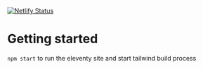 [![Netlify Status](https://api.netlify.com/api/v1/badges/85461246-25e1-4e54-9a73-26d9274d5f62/deploy-status)](https://app.netlify.com/sites/rococo-quokka-372448/deploys)

# Getting started

`npm start` to run the eleventy site and start tailwind build process
